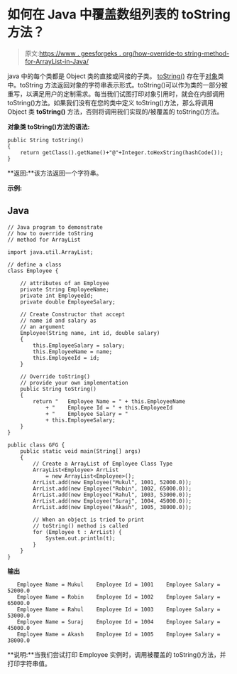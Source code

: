 # 如何在 Java 中覆盖数组列表的 toString 方法？

> 原文:[https://www . geesforgeks . org/how-override-to string-method-for-ArrayList-in-Java/](https://www.geeksforgeeks.org/how-to-override-tostring-method-for-arraylist-in-java/)

java 中的每个类都是 Object 类的直接或间接的子类。 [toString()](https://www.geeksforgeeks.org/object-tostring-method-in-java/) 存在于[对象](https://www.geeksforgeeks.org/object-class-in-java/)类中。toString 方法返回对象的字符串表示形式。toString()可以作为类的一部分被重写，以满足用户的定制需求。每当我们试图打印对象引用时，就会在内部调用 toString()方法。如果我们没有在您的类中定义 toString()方法，那么将调用 Object 类 **toString()** 方法，否则将调用我们实现的/被覆盖的 toString()方法。

**对象类 toString()方法的语法:**

```
public String toString()
{
    return getClass().getName()+"@"+Integer.toHexString(hashCode());
}
```

**返回:**该方法返回一个字符串。

**示例:**

## Java

```
// Java program to demonstrate
// how to override toString 
// method for ArrayList

import java.util.ArrayList;

// define a class
class Employee {

    // attributes of an Employee
    private String EmployeeName;
    private int EmployeeId;
    private double EmployeeSalary;

    // Create Constructor that accept
    // name id and salary as
    // an argument
    Employee(String name, int id, double salary)
    {
        this.EmployeeSalary = salary;
        this.EmployeeName = name;
        this.EmployeeId = id;
    }

    // Override toString()
    // provide your own implementation
    public String toString()
    {
        return "   Employee Name = " + this.EmployeeName
            + "    Employee Id = " + this.EmployeeId
            + "    Employee Salary = "
            + this.EmployeeSalary;
    }
}

public class GFG {
    public static void main(String[] args)
    {
        // Create a ArrayList of Employee Class Type
        ArrayList<Employee> ArrList
            = new ArrayList<Employee>();
        ArrList.add(new Employee("Mukul", 1001, 52000.0));
        ArrList.add(new Employee("Robin", 1002, 65000.0));
        ArrList.add(new Employee("Rahul", 1003, 53000.0));
        ArrList.add(new Employee("Suraj", 1004, 45000.0));
        ArrList.add(new Employee("Akash", 1005, 38000.0));

        // When an object is tried to print
        // toString() method is called
        for (Employee t : ArrList) {
            System.out.println(t);
        }
    }
}
```

**输出**

```
   Employee Name = Mukul    Employee Id = 1001    Employee Salary = 52000.0
   Employee Name = Robin    Employee Id = 1002    Employee Salary = 65000.0
   Employee Name = Rahul    Employee Id = 1003    Employee Salary = 53000.0
   Employee Name = Suraj    Employee Id = 1004    Employee Salary = 45000.0
   Employee Name = Akash    Employee Id = 1005    Employee Salary = 38000.0
```

**说明:**当我们尝试打印 Employee 实例时，调用被覆盖的 toString()方法，并打印字符串值。